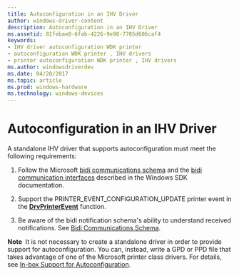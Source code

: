 ```yaml
---
title: Autoconfiguration in an IHV Driver
author: windows-driver-content
description: Autoconfiguration in an IHV Driver
ms.assetid: 81febae0-6fab-4226-9e98-7705d606caf4
keywords:
- IHV driver autoconfiguration WDK printer
- autoconfiguration WDK printer , IHV drivers
- printer autoconfiguration WDK printer , IHV drivers
ms.author: windowsdriverdev
ms.date: 04/20/2017
ms.topic: article
ms.prod: windows-hardware
ms.technology: windows-devices
---
```


# Autoconfiguration in an IHV Driver


A standalone IHV driver that supports autoconfiguration must meet the following requirements:

1.  Follow the Microsoft [bidi communications schema](https://msdn.microsoft.com/library/windows/hardware/ff545175) and the [bidi communication interfaces](https://msdn.microsoft.com/library/windows/hardware/ff545163) described in the Windows SDK documentation.

2.  Support the PRINTER\_EVENT\_CONFIGURATION\_UPDATE printer event in the [**DrvPrinterEvent**](https://msdn.microsoft.com/library/windows/hardware/ff548564) function.

3.  Be aware of the bidi notification schema's ability to understand received notifications. See [Bidi Communications Schema](bidirectional-communication-schema.md).

**Note**  It is not necessary to create a standalone driver in order to provide support for autoconfiguration. You can, instead, write a GPD or PPD file that takes advantage of one of the Microsoft printer class drivers. For details, see [In-box Support for Autoconfiguration](in-box-support-for-autoconfiguration.md).

 

 

 





